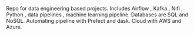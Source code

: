 Repo for data engineering based projects. 
Includes Airflow , Kafka , Nifi , Python , data pipelines , machine learning pipeline.
Databases are SQL and NoSQL.
Automating pipeline with Prefect and dask.
Cloud with AWS and Azure.
